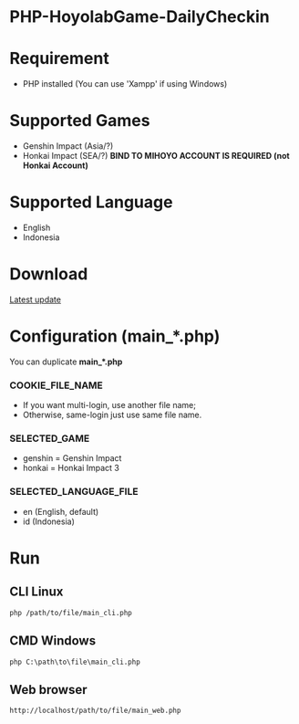 PHP-HoyolabGame-DailyCheckin
===========================

# Requirement
- PHP installed (You can use 'Xampp' if using Windows)

# Supported Games
- Genshin Impact (Asia/?)
- Honkai Impact (SEA/?) **BIND TO MIHOYO ACCOUNT IS REQUIRED (not Honkai Account)**

# Supported Language
- English
- Indonesia

# Download
[Latest update](https://github.com/DOTzX/PHP-HoyolabGame-DailyCheckin/archive/refs/heads/master.zip)

# Configuration (main_*.php)
You can duplicate **main_*.php**
### COOKIE_FILE_NAME
- If you want multi-login, use another file name;
- Otherwise, same-login just use same file name.
### SELECTED_GAME
- genshin = Genshin Impact
- honkai = Honkai Impact 3
### SELECTED_LANGUAGE_FILE
- en (English, default)
- id (Indonesia)

# Run
## CLI Linux
```
php /path/to/file/main_cli.php
```
## CMD Windows
```
php C:\path\to\file\main_cli.php
```
## Web browser
```
http://localhost/path/to/file/main_web.php
```
